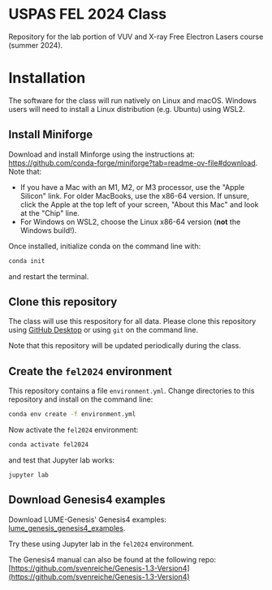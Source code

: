# USPAS FEL 2024 Class
Repository for the lab portion of VUV and X-ray Free Electron Lasers course (summer 2024).


# Installation 

The software for the class will run natively on Linux and macOS. Windows users will need to install a Linux distribution (e.g. Ubuntu) using WSL2.


## Install Miniforge

Download and install Minforge using the instructions at: https://github.com/conda-forge/miniforge?tab=readme-ov-file#download. Note that:
- If you have a Mac with an M1, M2, or M3 processor, use the "Apple Silicon" link. For older MacBooks, use the x86-64 version. If unsure, click the Apple at the top left of your screen, "About this Mac" and look at the "Chip" line.
- For Windows on WSL2, choose the Linux x86-64 version (**not** the Windows build!).

Once installed, initialize conda on the command line with:
```bash
conda init
```
and restart the terminal.

## Clone this repository
The class will use this respository for all data. Please clone this repository using [GitHub Desktop](https://github.com/apps/desktop) or using `git` on the command line. 

Note that this repository will be updated periodically during the class.

## Create the `fel2024` environment

This repository contains a file `environment.yml`. Change directories to this repository and install on the command line:
```bash
conda env create -f environment.yml
```

Now activate the `fel2024` environment:
```bash
conda activate fel2024
```
and test that Jupyter lab works:
```
jupyter lab
```


## Download Genesis4 examples 
Download LUME-Genesis' Genesis4 examples: [lume_genesis_genesis4_examples](https://github.com/slaclab/lume-genesis/releases/download/v1.1.0/lume_genesis_genesis4_examples.zip).

Try these using Jupyter lab in the `fel2024` environment.

The Genesis4 manual can also be found at the following repo: [https://github.com/svenreiche/Genesis-1.3-Version4](https://github.com/svenreiche/Genesis-1.3-Version4)



